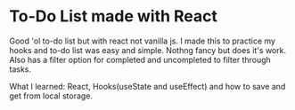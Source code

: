 # To-Do List made with React

Good 'ol to-do list but with react not vanilla js. I made this to practice my hooks and to-do list was easy and simple. Nothng fancy but does it's work. 
Also has a filter option for completed and uncompleted to filter through tasks.

What I learned: React, Hooks(useState and useEffect) and how to save and get from local storage.
